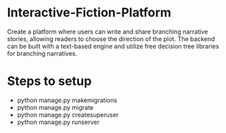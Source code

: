 # Interactive-Fiction-Platform
Create a platform where users can write and share branching narrative stories, allowing readers to choose the direction of the plot. The backend can be built with a text-based engine and utilize free decision tree libraries for branching narratives.

# Steps to setup

<ul>
  <li>python manage.py makemigrations</li>
  <li>python manage.py migrate</li>
  <li>python manage.py createsuperuser</li>
  <li>python manage.py runserver</li>
</ul> 
